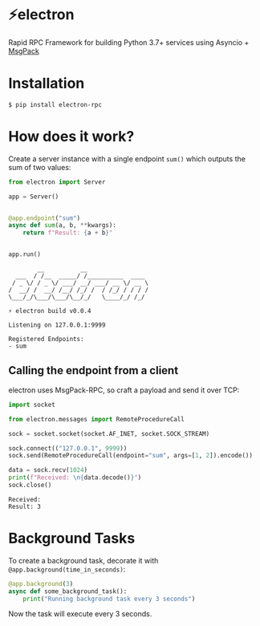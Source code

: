 # ⚡️electron

Rapid RPC Framework for building Python 3.7+ services using Asyncio + [MsgPack](https://msgpack.org/index.html)

# Installation

```
$ pip install electron-rpc
```

# How does it work?

Create a server instance with a single endpoint `sum()` which outputs the sum of two values:

```python
from electron import Server

app = Server()


@app.endpoint("sum")
async def sum(a, b, **kwargs):
    return f"Result: {a + b}"


app.run()
```

```
        __          __                      
  ___  / /__  _____/ /__________  ____      
 / _ \/ / _ \/ ___/ __/ ___/ __ \/ __ \     
/  __/ /  __/ /__/ /_/ /  / /_/ / / / /     
\___/_/\___/\___/\__/_/   \____/_/ /_/      

⚡ electron build v0.0.4                              

Listening on 127.0.0.1:9999

Registered Endpoints:
- sum
```

## Calling the endpoint from a client

electron uses MsgPack-RPC, so craft a payload and send it over TCP:

```python
import socket

from electron.messages import RemoteProcedureCall

sock = socket.socket(socket.AF_INET, socket.SOCK_STREAM)

sock.connect(("127.0.0.1", 9999))
sock.send(RemoteProcedureCall(endpoint="sum", args=[1, 2]).encode())

data = sock.recv(1024)
print(f"Received: \n{data.decode()}")
sock.close()
```
```
Received: 
Result: 3
```

# Background Tasks

To create a background task, decorate it with `@app.background(time_in_seconds)`:

```python
@app.background(3)
async def some_background_task():
    print("Running background task every 3 seconds")
```

Now the task will execute every 3 seconds.
